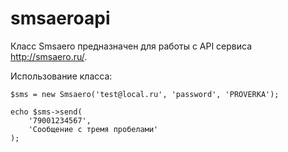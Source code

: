 smsaeroapi
==========

Класс Smsaero предназначен для работы с API сервиса http://smsaero.ru/.

Использование класса:

    $sms = new Smsaero('test@local.ru', 'password', 'PROVERKA');
    
    echo $sms->send(
        '79001234567',
        'Сообщение с тремя пробелами'
    );

